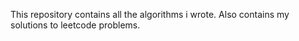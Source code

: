 This repository contains all the algorithms i wrote.
Also contains my solutions to leetcode problems.
